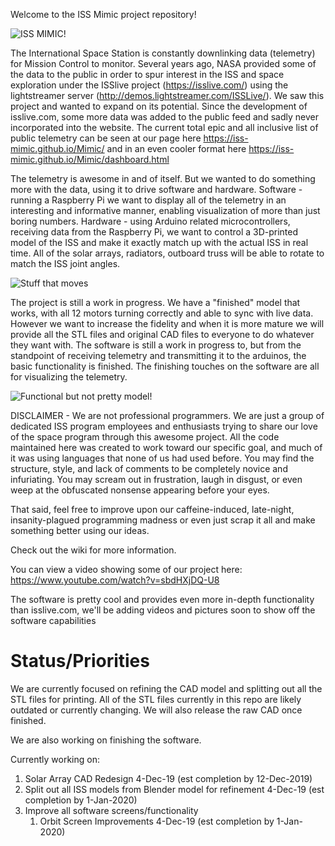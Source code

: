 Welcome to the ISS Mimic project repository! 

![ISS MIMIC!](https://github.com/ISS-Mimic/Mimic/blob/master/Pi/imgs/main/ISSmimicLogoPartsGroundtrack.png)

The International Space Station is constantly downlinking data (telemetry) for Mission Control to monitor. Several years ago, NASA provided some of the data to the public in order to spur interest in the ISS and space exploration under the ISSlive project (https://isslive.com/) using the lightstreamer server (http://demos.lightstreamer.com/ISSLive/). We saw this project and wanted to expand on its potential. Since the development of isslive.com, some more data was added to the public feed and sadly never incorporated into the website. The current total epic and all inclusive list of public telemetry can be seen at our page here https://iss-mimic.github.io/Mimic/ and in an even cooler format here https://iss-mimic.github.io/Mimic/dashboard.html

The telemetry is awesome in and of itself. But we wanted to do something more with the data, using it to drive software and hardware. Software - running a Raspberry Pi we want to display all of the telemetry in an interesting and informative manner, enabling visualization of more than just boring numbers. Hardware - using Arduino related microcontrollers, receiving data from the Raspberry Pi, we want to control a 3D-printed model of the ISS and make it exactly match up with the actual ISS in real time. All of the solar arrays, radiators, outboard truss will be able to rotate to match the ISS joint angles.

![Stuff that moves](http://i.imgur.com/ByhYKrL.png)

The project is still a work in progress. We have a "finished" model that works, with all 12 motors turning correctly and able to sync with live data. However we want to increase the fidelity and when it is more mature we will provide all the STL files and original CAD files to everyone to do whatever they want with. The software is still a work in progress to, but from the standpoint of receiving telemetry and transmitting it to the arduinos, the basic functionality is finished. The finishing touches on the software are all for visualizing the telemetry.

![Functional but not pretty model!](https://i.imgur.com/oBrJCd2.jpg)

DISCLAIMER - We are not professional programmers. We are just a group of dedicated ISS program employees and enthusiasts trying to share our love of the space program through this awesome project. All the code maintained here was created to work toward our specific goal, and much of it was using languages that none of us had used before. You may find the structure, style, and lack of comments to be completely novice and infuriating. You may scream out in frustration, laugh in disgust, or even weep at the obfuscated nonsense appearing before your eyes. 

That said, feel free to improve upon our caffeine-induced, late-night, insanity-plagued programming madness or even just scrap it all and make something better using our ideas.

Check out the wiki for more information.

You can view a video showing some of our project here: https://www.youtube.com/watch?v=sbdHXjDQ-U8

The software is pretty cool and provides even more in-depth functionality than isslive.com, we'll be adding videos and pictures soon to show off the software capabilities


# Status/Priorities
We are currently focused on refining the CAD model and splitting out all the STL files for printing. All of the STL files currently in this repo are likely outdated or currently changing. We will also release the raw CAD once finished.

We are also working on finishing the software.

Currently working on:
1. Solar Array CAD Redesign 4-Dec-19 (est completion by 12-Dec-2019)
1. Split out all ISS models from Blender model for refinement 4-Dec-19 (est completion by 1-Jan-2020)
1. Improve all software screens/functionality
   1. Orbit Screen Improvements 4-Dec-19 (est completion by 1-Jan-2020)
